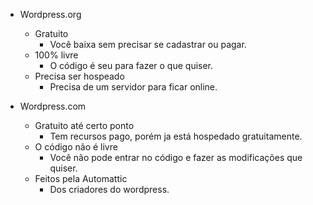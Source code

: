 * Wordpress.org
  - Gratuito
    - Você baixa sem precisar se cadastrar ou pagar.
  - 100% livre
    - O código é seu para fazer o que quiser.
  - Precisa ser hospeado
    - Precisa de um servidor para ficar online.

* Wordpress.com
  - Gratuito até certo ponto
    - Tem recursos pago, porém ja está hospedado gratuitamente.
  - O código não é livre
    - Você não pode entrar no código e fazer as modificações que quiser.
  - Feitos pela Automattic
    - Dos criadores do wordpress.